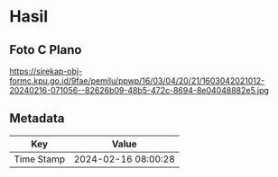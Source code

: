 # Hasil

## Foto C Plano

https://sirekap-obj-formc.kpu.go.id/9fae/pemilu/ppwp/16/03/04/20/21/1603042021012-20240216-071056--82626b09-48b5-472c-8694-8e04048882e5.jpg


## Metadata

| Key        | Value               |
| ---------- | ------------------- |
| Time Stamp | 2024-02-16 08:00:28 |



